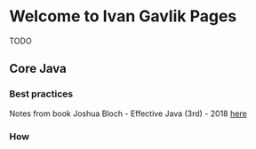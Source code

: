 # Welcome to Ivan Gavlik Pages

TODO 

## Core Java

### Best practices

Notes from book Joshua Bloch - Effective Java (3rd) - 2018 [here](https://github.com/IvanGavlik/documents/edit/gh-pages/Notes_JB-EffectiveJava(3rd)-2018.odt)  

### How 

